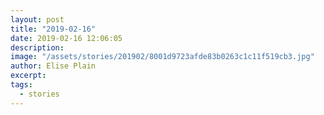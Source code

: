 ```yaml
---
layout: post
title: "2019-02-16"
date: 2019-02-16 12:06:05
description: 
image: "/assets/stories/201902/8001d9723afde83b0263c1c11f519cb3.jpg"
author: Elise Plain
excerpt: 
tags: 
  - stories
---
```



<p></p>
